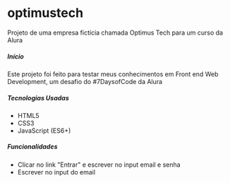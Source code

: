 # optimustech
Projeto de uma empresa fictícia chamada Optimus Tech para um curso da Alura


<h5>Início</h5>
Este projeto foi feito para testar meus conhecimentos em Front end Web Development, um desafio do #7DaysofCode da Alura

<h5>Tecnologias Usadas</h5>
<ul>
  <li>HTML5</li>
<li>CSS3</li>
<li>JavaScript (ES6+)</li>
</ul>

<h5>Funcionalidades</h5>
<ul>
  <li>Clicar no link "Entrar" e escrever no input email e senha</li>
  <li>Escrever no input do email</li>
</ul>
